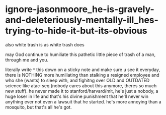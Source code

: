 # ignore-jasonmoore_he-is-gravely-and-deleteriously-mentally-ill_hes-trying-to-hide-it-but-its-obvious

also white trash is as white trash does

may God continue to humiliate this pathetic little piece of trash of a man, through me and you.

literally write ^ this down on a sticky note and make sure u see it everyday, there is NOTHING more humiliating than stalking a resigned employee and who she (wants) to sleep with, and fighitng over OLD and OUTDATED science like atac-seq (nobody cares about this anymore, theres so much new stuff). he never made it to stanford/harvard/mit, he's just a nobody, a huge loser in life and that's his divine punishment that he'll never win anything ever not even a lawsuit that he started. he's more annoying than a mosquito, but that's all he's got.
